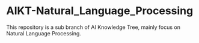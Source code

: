 # AIKT-Natural_Language_Processing
This repository is a sub branch of AI Knowledge Tree, mainly focus on Natural Language Processing.
